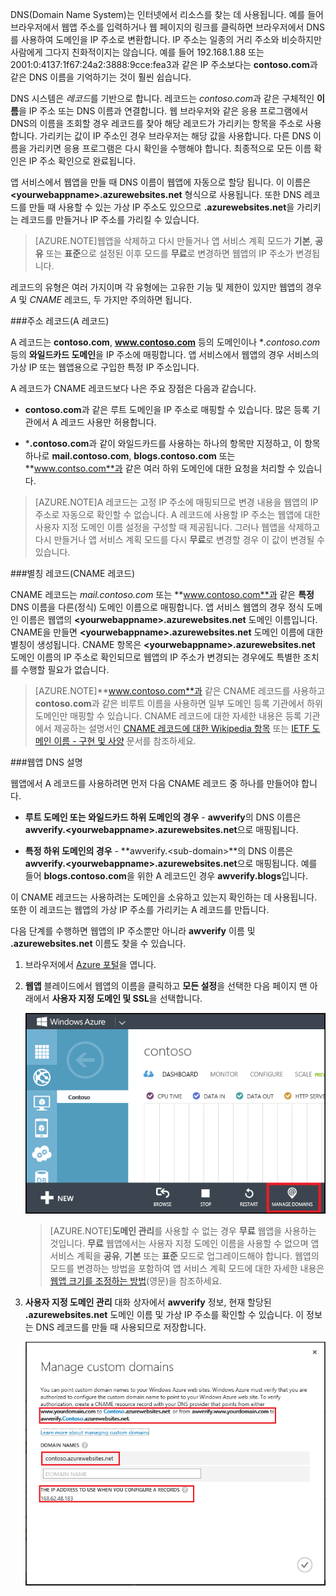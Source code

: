DNS(Domain Name System)는 인터넷에서 리소스를 찾는 데 사용됩니다. 예를 들어 브라우저에서 웹앱 주소를 입력하거나 웹 페이지의 링크를 클릭하면 브라우저에서 DNS를 사용하여 도메인을 IP 주소로 변환합니다. IP 주소는 일종의 거리 주소와 비슷하지만 사람에게 그다지 친화적이지는 않습니다. 예를 들어 192.168.1.88 또는 2001:0:4137:1f67:24a2:3888:9cce:fea3과 같은 IP 주소보다는 **contoso.com**과 같은 DNS 이름을 기억하기는 것이 훨씬 쉽습니다.

DNS 시스템은 *레코드*를 기반으로 합니다. 레코드는 *contoso.com*과 같은 구체적인 **이름**을 IP 주소 또는 DNS 이름과 연결합니다. 웹 브라우저와 같은 응용 프로그램에서 DNS의 이름을 조회할 경우 레코드를 찾아 해당 레코드가 가리키는 항목을 주소로 사용합니다. 가리키는 값이 IP 주소인 경우 브라우저는 해당 값을 사용합니다. 다른 DNS 이름을 가리키면 응용 프로그램은 다시 확인을 수행해야 합니다. 최종적으로 모든 이름 확인은 IP 주소 확인으로 완료됩니다.

앱 서비스에서 웹앱을 만들 때 DNS 이름이 웹앱에 자동으로 할당 됩니다. 이 이름은 **&lt;yourwebappname&gt;.azurewebsites.net** 형식으로 사용됩니다. 또한 DNS 레코드를 만들 때 사용할 수 있는 가상 IP 주소도 있으므로 **.azurewebsites.net**을 가리키는 레코드를 만들거나 IP 주소를 가리킬 수 있습니다.

> [AZURE.NOTE]웹앱을 삭제하고 다시 만들거나 앱 서비스 계획 모드가 **기본**, **공유** 또는 **표준**으로 설정된 이후 모드를 **무료**로 변경하면 웹앱의 IP 주소가 변경됩니다.

레코드의 유형은 여러 가지이며 각 유형에는 고유한 기능 및 제한이 있지만 웹앱의 경우 *A* 및 *CNAME* 레코드, 두 가지만 주의하면 됩니다.

###주소 레코드(A 레코드)

A 레코드는 **contoso.com**, **www.contoso.com** 등의 도메인이나 **.contoso.com* 등의 **와일드카드 도메인**을 IP 주소에 매핑합니다. 앱 서비스에서 웹앱의 경우 서비스의 가상 IP 또는 웹앱용으로 구입한 특정 IP 주소입니다.

A 레코드가 CNAME 레코드보다 나은 주요 장점은 다음과 같습니다.

* **contoso.com**과 같은 루트 도메인을 IP 주소로 매핑할 수 있습니다. 많은 등록 기관에서 A 레코드 사용만 허용합니다.

* ***.contoso.com**과 같이 와일드카드를 사용하는 하나의 항목만 지정하고, 이 항목 하나로 **mail.contoso.com**, **blogs.contoso.com** 또는 **www.contso.com**과 같은 여러 하위 도메인에 대한 요청을 처리할 수 있습니다.

> [AZURE.NOTE]A 레코드는 고정 IP 주소에 매핑되므로 변경 내용을 웹앱의 IP 주소로 자동으로 확인할 수 없습니다. A 레코드에 사용할 IP 주소는 웹앱에 대한 사용자 지정 도메인 이름 설정을 구성할 때 제공됩니다. 그러나 웹앱을 삭제하고 다시 만들거나 앱 서비스 계획 모드를 다시 **무료**로 변경할 경우 이 값이 변경될 수 있습니다.

###별칭 레코드(CNAME 레코드)

CNAME 레코드는 *mail.contoso.com* 또는 **www.contoso.com**과 같은 **특정** DNS 이름을 다른(정식) 도메인 이름으로 매핑합니다. 앱 서비스 웹앱의 경우 정식 도메인 이름은 웹앱의 **&lt;yourwebappname>.azurewebsites.net** 도메인 이름입니다. CNAME을 만들면 **&lt;yourwebappname>.azurewebsites.net** 도메인 이름에 대한 별칭이 생성됩니다. CNAME 항목은 **&lt;yourwebappname>.azurewebsites.net** 도메인 이름의 IP 주소로 확인되므로 웹앱의 IP 주소가 변경되는 경우에도 특별한 조치를 수행할 필요가 없습니다.

> [AZURE.NOTE]**www.contoso.com**과 같은 CNAME 레코드를 사용하고 **contoso.com**과 같은 비루트 이름을 사용하면 일부 도메인 등록 기관에서 하위 도메인만 매핑할 수 있습니다. CNAME 레코드에 대한 자세한 내용은 등록 기관에서 제공하는 설명서인 <a href="http://en.wikipedia.org/wiki/CNAME_record">CNAME 레코드에 대한 Wikipedia 항목</a> 또는 <a href="http://tools.ietf.org/html/rfc1035">IETF 도메인 이름 - 구현 및 사양</a> 문서를 참조하세요.

###웹앱 DNS 설명

웹앱에서 A 레코드를 사용하려면 먼저 다음 CNAME 레코드 중 하나를 만들어야 합니다.

* **루트 도메인 또는 와일드카드 하위 도메인의 경우** - **awverify**의 DNS 이름은 **awverify.&lt;yourwebappname&gt;.azurewebsites.net**으로 매핑됩니다.

* **특정 하위 도메인의 경우** - **awverify.&lt;sub-domain>**의 DNS 이름은 **awverify.&lt;yourwebappname&gt;.azurewebsites.net**으로 매핑됩니다. 예를 들어 **blogs.contoso.com**을 위한 A 레코드인 경우 **awverify.blogs**입니다.

이 CNAME 레코드는 사용하려는 도메인을 소유하고 있는지 확인하는 데 사용됩니다. 또한 이 레코드는 웹앱의 가상 IP 주소를 가리키는 A 레코드를 만듭니다.

다음 단계를 수행하면 웹앱의 IP 주소뿐만 아니라 **awverify** 이름 및 **.azurewebsites.net** 이름도 찾을 수 있습니다.

1. 브라우저에서 [Azure 포털](https://portal.azure.com)을 엽니다.

2. **웹앱** 블레이드에서 웹앱의 이름을 클릭하고 **모든 설정**을 선택한 다음 페이지 맨 아래에서 **사용자 지정 도메인 및 SSL**을 선택합니다.

	![](./media/custom-dns-web-site/dncmntask-cname-6.png)

	> [AZURE.NOTE]**도메인 관리**를 사용할 수 없는 경우 **무료** 웹앱을 사용하는 것입니다. **무료** 웹앱에서는 사용자 지정 도메인 이름을 사용할 수 없으며 앱 서비스 계획을 **공유**, **기본** 또는 **표준** 모드로 업그레이드해야 합니다. 웹앱의 모드를 변경하는 방법을 포함하여 앱 서비스 계획 모드에 대한 자세한 내용은 [웹앱 크기를 조정하는 방법](../articles/web-sites-scale.md)(영문)을 참조하세요.

6. **사용자 지정 도메인 관리** 대화 상자에서 **awverify** 정보, 현재 할당된 **.azurewebsites.net** 도메인 이름 및 가상 IP 주소를 확인할 수 있습니다. 이 정보는 DNS 레코드를 만들 때 사용되므로 저장합니다.

	![](./media/custom-dns-web-site/managecustomdomains.png)


<!--HONumber=54-->